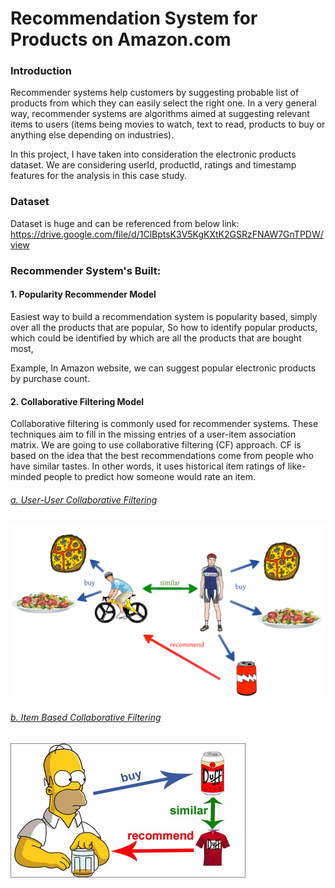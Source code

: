 # Recommendation System for Products on Amazon.com

### Introduction
Recommender systems help customers by suggesting probable list of products from which they can easily select the right one.
In a very general way, recommender systems are algorithms aimed at suggesting relevant items to users (items being movies to watch, text to read, products to buy or anything else depending on industries).

In this project, I have taken into consideration the electronic products dataset. We are considering userId, productId, ratings and timestamp features for the analysis in this case study.

### Dataset

Dataset is huge and can be referenced from below link:
https://drive.google.com/file/d/1ClBptsK3V5KgKXtK2GSRzFNAW7GnTPDW/view

### Recommender System's Built:

#### 1. Popularity Recommender Model

Easiest way to build a recommendation system is popularity based, simply over all the products that are popular, So how to identify popular products, which could be identified by which are all the products that are bought most,

Example, In Amazon website, we can suggest popular electronic products by purchase count.

#### 2. Collaborative Filtering Model

Collaborative filtering is commonly used for recommender systems. These techniques aim to fill in the missing entries of a user-item association matrix. We are going to use collaborative filtering (CF) approach.
CF is based on the idea that the best recommendations come from people who have similar tastes. In other words, it uses historical item ratings of like-minded people to predict how someone would rate an item.

###### <i><ins>a. User-User Collaborative Filtering</ins></i>

![User-User Similarity](https://github.com/snehapala/recommendationsystem/blob/master/User-User_Similarity.png)


###### <i><ins>b. Item Based Collaborative Filtering</ins></i>

![Item-Item Similarity](https://github.com/snehapala/recommendationsystem/blob/master/Item-Item_Similarity.png)
